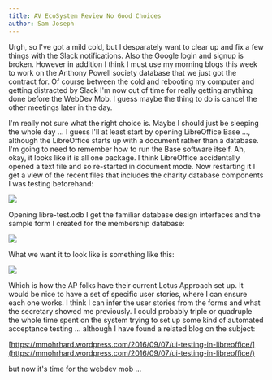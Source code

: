 ```yaml
---
title: AV EcoSystem Review No Good Choices
author: Sam Joseph
---
```


Urgh, so I've got a mild cold, but I desparately want to clear up and fix a few things with the Slack notifications.  Also the Google login and signup is broken.  However in addition I think I must use my morning blogs this week to work on the Anthony Powell society database that we just got the contract for.  Of course between the cold and rebooting my computer and getting distracted by Slack I'm now out of time for really getting anything done before the WebDev Mob.  I guess maybe the thing to do is cancel the other meetings later in the day.

I'm really not sure what the right choice is.  Maybe I should just be sleeping the whole day ... I guess I'll at least start by opening LibreOffice Base ..., although the LibreOffice starts up with a document rather than a database.  I'm going to need to remember how to run the Base software itself.  Ah, okay, it looks like it is all one package.  I think LibreOffice accidentally opened a text file and so re-started in document mode.  Now restarting it I get a view of the recent files that includes the charity database components I was testing beforehand:

![](https://dl.dropbox.com/s/1yk586ws45z9hcr/Screenshot%202017-12-04%2010.23.48.png?dl=0)

Opening libre-test.odb I get the familiar database design interfaces and the sample form I created for the membership database:

![](https://dl.dropbox.com/s/1vbjqqs6y5qvid7/Screenshot%202017-12-04%2010.25.12.png?dl=0)

What we want it to look like is something like this:

![](https://dl.dropbox.com/s/y3xtz17fge1lm90/Screenshot%202017-12-04%2010.26.39.png?dl=0)

Which is how the AP folks have their current Lotus Approach set up.  It would be nice to have a set of specific user stories, where I can ensure each one works.  I think I can infer the user stories from the forms and what the secretary showed me previously.  I could probably triple or quadruple the whole time spent on the system trying to set up some kind of automated acceptance testing ... although I have found a related blog on the subject:

[https://mmohrhard.wordpress.com/2016/09/07/ui-testing-in-libreoffice/](https://mmohrhard.wordpress.com/2016/09/07/ui-testing-in-libreoffice/)

but now it's time for the webdev mob ...
